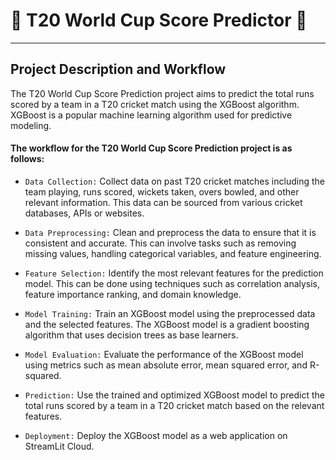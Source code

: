 # 🧤 T20 World Cup Score Predictor 🏏

---

## Project Description and Workflow

The T20 World Cup Score Prediction project aims to predict the total runs scored by a team in a T20 cricket match using the XGBoost algorithm. XGBoost is a popular machine learning algorithm used for predictive modeling.

#### The workflow for the T20 World Cup Score Prediction project is as follows:

- ```Data Collection:``` Collect data on past T20 cricket matches including the team playing, runs scored, wickets taken, overs bowled, and other relevant information. This data can be sourced from various cricket databases, APIs or websites. 

- ```Data Preprocessing:``` Clean and preprocess the data to ensure that it is consistent and accurate. This can involve tasks such as removing missing values, handling categorical variables, and feature engineering.

- ```Feature Selection:``` Identify the most relevant features for the prediction model. This can be done using techniques such as correlation analysis, feature importance ranking, and domain knowledge.

- ```Model Training:``` Train an XGBoost model using the preprocessed data and the selected features. The XGBoost model is a gradient boosting algorithm that uses decision trees as base learners.

- ```Model Evaluation:``` Evaluate the performance of the XGBoost model using metrics such as mean absolute error, mean squared error, and R-squared.

- ```Prediction:``` Use the trained and optimized XGBoost model to predict the total runs scored by a team in a T20 cricket match based on the relevant features.

- ```Deployment:``` Deploy the XGBoost model as a web application on StreamLit Cloud.



